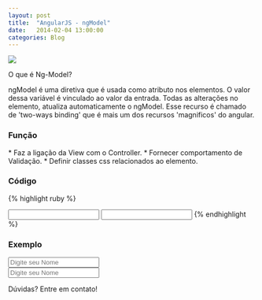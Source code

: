 ```yaml
---
layout: post
title:  "AngularJS - ngModel"
date:   2014-02-04 13:00:00
categories: Blog
---
```


<img src="{{site.baseurl}}/img/posts/angularjs.jpg"  />


O que é Ng-Model?

ngModel é uma diretiva que é usada como atributo nos elementos.
O valor dessa variável é vinculado ao valor da entrada. 
Todas as alterações no elemento, atualiza automaticamente o ngModel.
Esse recurso é chamado de 'two-ways binding' que é mais um dos recursos 'magnificos' do angular. 


<h3>Função</h3>
* Faz a ligação da View com o Controller.
* Fornecer comportamento de Validação. 	
* Definir classes css relacionados ao elemento. 

<h3>Código</h3>

{% highlight ruby %}
<html ng-app>
	<head>
    	<script src="angularJs.js"></script>
  	</head>
  	<body>	 
    	<input type="text" ng-model="model-input">
    	<input type="text" ng-model="model-input">
    </div>
  </body>
</html>
{% endhighlight %}

<h3>Exemplo</h3> 

<script src="https://ajax.googleapis.com/ajax/libs/angularjs/1.0.7/angular.min.js"></script>      

<div ng-app>
	<input type="text" placeholder="Digite seu Nome" ng-model="imput">
	<br />
	<input type="text" placeholder="Digite seu Nome" ng-model="imput">
</div>


Dúvidas? Entre em contato!
